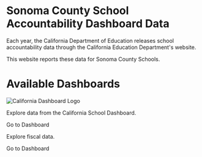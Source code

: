 # Sonoma County School Accountability Dashboard Data

Each year, the California Department of Education releases school accountability data through the California Education Department's website.

This website reports these data for Sonoma County Schools.

# Available Dashboards

<div class="grid grid-cols-1 md:grid-cols-2 gap-4">

<Card title="" size="max-w-sm" padding="p-4" style="text-center bg-white border border-gray-200 rounded-lg shadow-sm" >

![California Dashboard Logo](ca-dash-logo.png)

Explore data from the California School Dashboard.

<LinkButton url='/CA-dashboard/'>
    Go to Dashboard
</LinkButton>

</Card>

<Card title="California Fiscal Data" size="max-w-sm" padding="p-4" style="text-center bg-white border border-gray-200 rounded-lg shadow-sm" >

Explore fiscal data.

<LinkButton url='/CA-fiscal/'>
Go to Dashboard
</LinkButton>

</Card>

</div>
